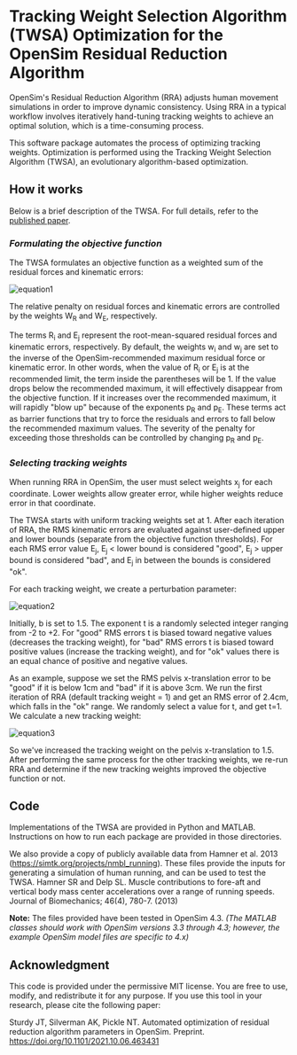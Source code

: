 # Tracking Weight Selection Algorithm (TWSA) Optimization for the OpenSim Residual Reduction Algorithm
OpenSim's Residual Reduction Algorithm (RRA) adjusts human movement simulations in order to improve dynamic consistency. Using RRA in a typical workflow involves iteratively hand-tuning tracking weights to achieve an optimal solution, which is a time-consuming process.

This software package automates the process of optimizing tracking weights. Optimization is performed using the Tracking Weight Selection Algorithm (TWSA), an evolutionary algorithm-based optimization. 

## How it works

Below is a brief description of the TWSA. For full details, refer to the [published paper](https://www.biorxiv.org/content/10.1101/2021.10.06.463431v1.full.pdf).
###  *Formulating the objective function*

The TWSA formulates an objective function as a weighted sum of the residual forces and kinematic errors:

![equation1](https://latex.codecogs.com/svg.image?W_{R}\sum_{i=1}^{m}(w_{i}R_{i})^{p_{R}}&plus;W_{E}\sum_{j=1}^{n}(w_{j}E_{j})^{p_{E}})

The relative penalty on residual forces and kinematic errors are controlled by the weights W<sub>R</sub> and W<sub>E</sub>, respectively. 

The terms R<sub>i</sub> and E<sub>j</sub> represent the root-mean-squared residual forces and kinematic errors, respectively. By default, the weights w<sub>i</sub> and w<sub>j</sub> are set to the inverse of the OpenSim-recommended maximum residual force or kinematic error. In other words, when the value of R<sub>i</sub> or E<sub>j</sub> is at the recommended limit, the term inside the parentheses will be 1. If the value drops below the recommended maximum, it will effectively disappear from the objective function. If it increases over the recommended maximum, it will rapidly "blow up" because of the exponents p<sub>R</sub> and p<sub>E</sub>. These terms act as barrier functions that try to force the residuals and errors to fall below the recommended maximum values. The severity of the penalty for exceeding those thresholds can be controlled by changing p<sub>R</sub> and p<sub>E</sub>.

### *Selecting tracking weights*

When running RRA in OpenSim, the user must select weights x<sub>j</sub> for each coordinate. Lower weights allow greater error, while higher weights reduce error in that coordinate.

The TWSA starts with uniform tracking weights set at 1. After each iteration of RRA, the RMS kinematic errors are evaluated against user-defined upper and lower bounds (separate from the objective function thresholds). For each RMS error value E<sub>j</sub>, E<sub>j</sub> < lower bound is considered "good", E<sub>j</sub> > upper bound is considered "bad", and E<sub>j</sub> in between the bounds is considered "ok". 

For each tracking weight, we create a perturbation parameter:

![equation2](https://latex.codecogs.com/svg.image?\tau_{j}=b^t)

Initially, b is set to 1.5. The exponent t is a randomly selected integer ranging from -2 to +2. For "good" RMS errors t is biased toward negative values (decreases the tracking weight), for "bad" RMS errors t is biased toward positive values (increase the tracking weight), and for "ok" values there is an equal chance of positive and negative values.

As an example, suppose we set the RMS pelvis x-translation error to be "good" if it is below 1cm and "bad" if it is above 3cm. We run the first iteration of RRA (default tracking weight = 1) and get an RMS error of 2.4cm, which falls in the "ok" range. We randomly select a value for t, and get t=1. We calculate a new tracking weight:

![equation3](https://latex.codecogs.com/svg.image?\newline&space;x_{j,new}=b^{t}x_{j,old}\newline&space;x_{j,new}=1.5^{1}*1=1.5)

So we've increased the tracking weight on the pelvis x-translation to 1.5. After performing the same process for the other tracking weights, we re-run RRA and determine if the new tracking weights improved the objective function or not.

## Code
Implementations of the TWSA are provided in Python and MATLAB. Instructions on how to run each package are provided in those directories.

We also provide a copy of publicly available data from Hamner et al. 2013 (https://simtk.org/projects/nmbl_running). These files provide the inputs for generating a simulation of human running, and can be used to test the TWSA. Hamner SR and Delp SL. Muscle contributions to fore-aft and vertical body mass center accelerations over a range of running speeds. Journal of Biomechanics; 46(4), 780-7. (2013)

**Note:** The files provided have been tested in OpenSim 4.3.
*(The MATLAB classes should work with OpenSim versions 3.3 through 4.3; however, the example OpenSim model files are specific to 4.x)*

## Acknowledgment
This code is provided under the permissive MIT license. You are free to use, modify, and redistribute it for any purpose. If you use this tool in your research, please cite the following paper:

Sturdy JT, Silverman AK, Pickle NT. Automated optimization of residual reduction algorithm parameters in OpenSim. Preprint. https://doi.org/10.1101/2021.10.06.463431
